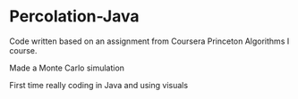 # Percolation-Java
Code written based on an assignment from Coursera Princeton Algorithms I course. 

Made a Monte Carlo simulation

First time really coding in Java and using visuals
